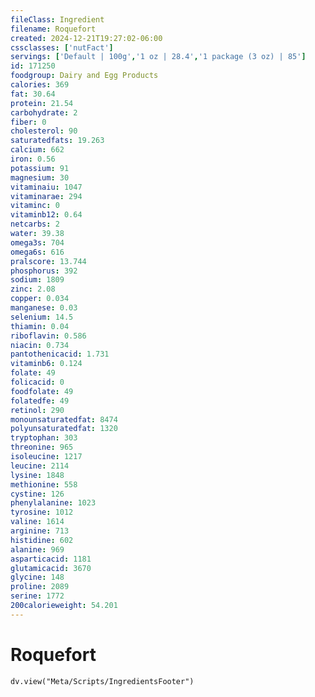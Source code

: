 ```yaml
---
fileClass: Ingredient
filename: Roquefort
created: 2024-12-21T19:27:02-06:00
cssclasses: ['nutFact']
servings: ['Default | 100g','1 oz | 28.4','1 package (3 oz) | 85']
id: 171250
foodgroup: Dairy and Egg Products
calories: 369
fat: 30.64
protein: 21.54
carbohydrate: 2
fiber: 0
cholesterol: 90
saturatedfats: 19.263
calcium: 662
iron: 0.56
potassium: 91
magnesium: 30
vitaminaiu: 1047
vitaminarae: 294
vitaminc: 0
vitaminb12: 0.64
netcarbs: 2
water: 39.38
omega3s: 704
omega6s: 616
pralscore: 13.744
phosphorus: 392
sodium: 1809
zinc: 2.08
copper: 0.034
manganese: 0.03
selenium: 14.5
thiamin: 0.04
riboflavin: 0.586
niacin: 0.734
pantothenicacid: 1.731
vitaminb6: 0.124
folate: 49
folicacid: 0
foodfolate: 49
folatedfe: 49
retinol: 290
monounsaturatedfat: 8474
polyunsaturatedfat: 1320
tryptophan: 303
threonine: 965
isoleucine: 1217
leucine: 2114
lysine: 1848
methionine: 558
cystine: 126
phenylalanine: 1023
tyrosine: 1012
valine: 1614
arginine: 713
histidine: 602
alanine: 969
asparticacid: 1181
glutamicacid: 3670
glycine: 148
proline: 2089
serine: 1772
200calorieweight: 54.201
---
```


# Roquefort

```dataviewjs
dv.view("Meta/Scripts/IngredientsFooter")
```